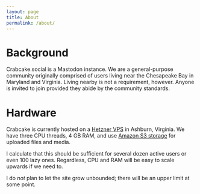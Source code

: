 ```yaml
---
layout: page
title: About
permalink: /about/
---
```


# Background

Crabcake.social is a Mastodon instance. We are a general-purpose community originally comprised of users living near the Chesapeake Bay in Maryland and Virginia. Living nearby is not a requirement, however. Anyone is invited to join provided they abide by the community standards.

# Hardware

Crabcake is currently hosted on a [Hetzner VPS][hetzner] in Ashburn, Virginia. We have three CPU threads, 4 GB RAM, and use [Amazon S3 storage][s3] for uploaded files and media.

I calculate that this should be sufficient for several dozen active users or even 100 lazy ones. Regardless, CPU and RAM will be easy to scale upwards if we need to.

I do *not* plan to let the site grow unbounded; there will be an upper limit at some point.


[hetzner]: https://www.hetzner.com/cloud/
[s3]: https://aws.amazon.com/s3/
